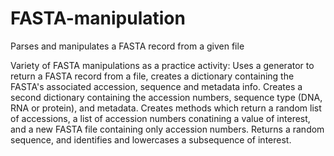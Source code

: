 # FASTA-manipulation
Parses and manipulates a FASTA record from a given file

Variety of FASTA manipulations as a practice activity: Uses a generator to return a FASTA record from a file, creates a dictionary containing the FASTA's associated accession, sequence and metadata info. Creates a second dictionary containing the accession numbers, sequence type (DNA, RNA or protein), and metadata. Creates methods which return a random list of accessions, a list of accession numbers conatining a value of interest, and a new FASTA file containing only accession numbers. Returns a random sequence, and identifies and lowercases a subsequence of interest.
